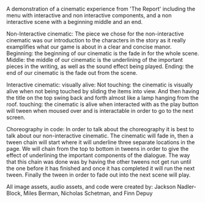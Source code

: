 A demonstration of a cinematic experience from 'The Report' including
the menu with interactive and non interactive components, and a non interactive scene with a beginning middle and an end.

Non-Interactive cinematic:
    The piece we chose for the non-interactive cinematic was our introduction to the characters in the story as it really examplifies what our game is about in a clear and concise manor.
    Beginning: the beginning of our cinematic is the fade in for the whole scene.
    Middle: the middle of our cinematic is the underlining of the important pieces in the writing, as well as the sound effect being played.
    Ending: the end of our cinematic is the fade out from the scene.

Interactive cinematic:
    visually alive:
        Not touching: the cinematic is visually alive when not being touched by sliding the items into view. And then having the title on the top swing back and forth almost like a lamp hanging from the roof.
        touching: the cinematic is alive when interacted with as the play button will tween when moused over and is interactable in order to go to the next screen.


Choreography in code:
In order to talk about the choreography it is best to talk about our non-interactive cinematic. The cinematic will fade in, then a tween chain will start where it will underline three separate locations in the page. We will chain from the top to bottom in tweens in order to give the effect of underlining the important components of the dialogue. The way that this chain was done was by having the other tweens not get run until the one before it has finished and once it has completed it will run the next tween. Finally the tween in order to fade out into the next scene will play.


All image assets, audio assets, and code were created by:
Jackson Nadler-Block, Miles Berman, Nicholas Schetman, and Finn Depuy
